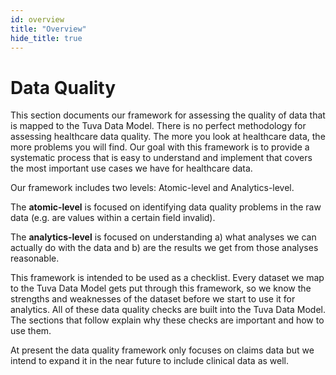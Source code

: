 ```yaml
---
id: overview
title: "Overview"
hide_title: true
---
```


# Data Quality

This section documents our framework for assessing the quality of data that is mapped to the Tuva Data Model.  There is no perfect methodology for assessing healthcare data quality.  The more you look at healthcare data, the more problems you will find.  Our goal with this framework is to provide a systematic process that is easy to understand and implement that covers the most important use cases we have for healthcare data.

Our framework includes two levels: Atomic-level and Analytics-level.  

The **atomic-level** is focused on identifying data quality problems in the raw data (e.g. are values within a certain field invalid).  

The **analytics-level** is focused on understanding a) what analyses we can actually do with the data and b) are the results we get from those analyses reasonable.  

This framework is intended to be used as a checklist.  Every dataset we map to the Tuva Data Model gets put through this framework, so we know the strengths and weaknesses of the dataset before we start to use it for analytics.  All of these data quality checks are built into the Tuva Data Model.  The sections that follow explain why these checks are important and how to use them.

At present the data quality framework only focuses on claims data but we intend to expand it in the near future to include clinical data as well.  